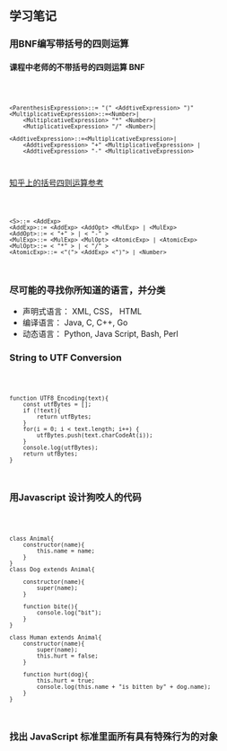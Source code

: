 ## 学习笔记

### 用BNF编写带括号的四则运算

#### 课程中老师的不带括号的四则运算 BNF
<code>

    <ParenthesisExpression>::= "(" <AddtiveExpression> ")"
    <MultiplicativeExpression>::=<Number>|
        <MultiplcativeExpression> "*" <Number>|
        <MutiplicativeExpression> "/" <Number>|
    
    <AddtiveExpression>::=<MultiplicativeExpression>|
        <AddtiveExpression> "+" <MultiplicativeExpression> |
        <AddtiveExpression> "-" <MultiplicativeExpression>
</code>

[知乎上的括号四则运算参考](https://zhuanlan.zhihu.com/p/112460676)


<code>

    <S>::= <AddExp>
    <AddExp>::= <AddExp> <AddOpt> <MulExp> | <MulExp>   
    <AddOpt>::= < "+" > | < "-" >
    <MulExp>::= <MulExp> <MulOpt> <AtomicExp> | <AtomicExp>
    <MulOpt>::= < "*" > | < "/" >
    <AtomicExp>::= <"("> <AddExp> <")"> | <Number>

</code>


### 尽可能的寻找你所知道的语言，并分类
- 声明式语言： XML, CSS， HTML
- 编译语言： Java, C, C++, Go
- 动态语言： Python, Java Script, Bash, Perl 

### String to UTF Conversion
<code>

    function UTF8_Encoding(text){
        const utfBytes = [];
        if (!text){
            return utfBytes;
        }
        for(i = 0; i < text.length; i++) {
            utfBytes.push(text.charCodeAt(i));
        }
        console.log(utfBytes);
        return utfBytes;
    }

</code>

### 用Javascript 设计狗咬人的代码

<code>

    class Animal{
        constructor(name){
            this.name = name;
        }
    }
    class Dog extends Animal{

        constructor(name){
            super(name);
        }

        function bite(){
            console.log("bit");
        }
    }

    class Human extends Animal{
        constructor(name){
            super(name);
            this.hurt = false;
        }

        function hurt(dog){
            this.hurt = true;
            console.log(this.name + "is bitten by" + dog.name);
        }
    }

</code>


### 找出 JavaScript 标准里面所有具有特殊行为的对象

